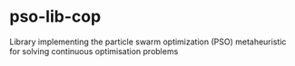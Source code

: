 # pso-lib-cop
Library implementing the particle swarm optimization (PSO) metaheuristic for solving continuous optimisation problems
